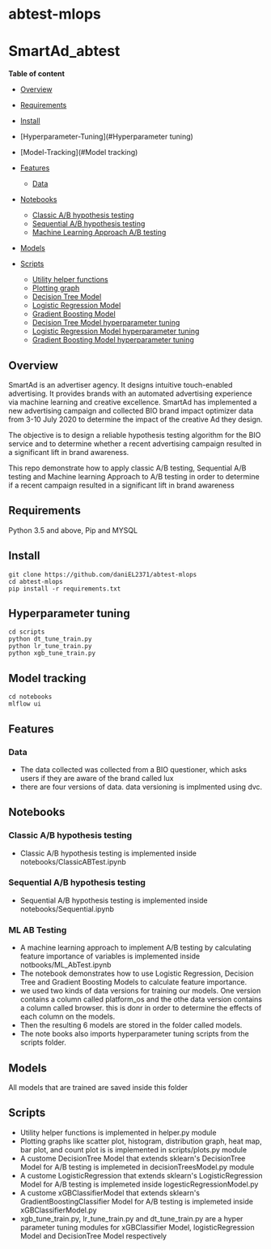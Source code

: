 # abtest-mlops

# SmartAd_abtest

**Table of content**

- [Overview](##abstract)
- [Requirements](#setup)
- [Install](#install)
- [Hyperparameter-Tuning](#Hyperparameter tuning)
- [Model-Tracking](#Model tracking)

- [Features](#features)
  - [Data](#data.csv)
- [Notebooks](#notebooks)

  - [Classic A/B hypothesis testing](notebooks/ClassicABTest.ipynb)
  - [Sequential A/B hypothesis testing](notebooks/Sequential.ipynb)
  - [Machine Learning Approach A/B testing](notebooks/ML_AbTest.ipynb)

- [Models](#Models)
- [Scripts](#scripts)
  - [Utility helper functions](scripts/helper.py)
  - [Plotting graph](scripts/plots.py)
  - [Decision Tree Model](scripts/decisionTreesModel.py)
  - [Logistic Regression Model](scripts/logesticRegressionModel.py)
  - [Gradient Boosting Model](scripts/xGBClassifierModel.py)
  - [Decision Tree Model hyperparameter tuning](scripts/dt_tune_train.py)
  - [Logistic Regression Model hyperparameter tuning](scripts/logesticRegressionModel.py)
  - [Gradient Boosting Model hyperparameter tuning](scripts/xbg_tune_train.py)

## Overview

SmartAd is an advertiser agency. It designs intuitive touch-enabled advertising. It provides brands with an automated advertising experience via machine learning and creative excellence. SmartAd has implemented a new advertising campaign and collected BIO brand impact optimizer data from 3-10 July 2020 to determine the impact of the creative Ad they design.

The objective is to design a reliable hypothesis testing algorithm for the BIO service and to determine whether a recent advertising campaign resulted in a significant lift in brand awareness.

This repo demonstrate how to apply classic A/B testing, Sequential A/B testing and Machine learning Approach to A/B testing in order to determine if a recent campaign resulted in a significant lift in brand awareness

## Requirements

Python 3.5 and above, Pip and MYSQL

## Install

```
git clone https://github.com/daniEL2371/abtest-mlops
cd abtest-mlops
pip install -r requirements.txt
```

## Hyperparameter tuning

```
cd scripts
python dt_tune_train.py
python lr_tune_train.py
python xgb_tune_train.py
```

## Model tracking

```
cd notebooks
mlflow ui
```

## Features

### Data

- The data collected was collected from a BIO questioner, which asks users if they are aware of the brand called lux
- there are four versions of data. data versioning is implmented using dvc.

## Notebooks

### Classic A/B hypothesis testing

- Classic A/B hypothesis testing is implemented inside notebooks/ClassicABTest.ipynb

### Sequential A/B hypothesis testing

- Sequential A/B hypothesis testing is implemented inside notebooks/Sequential.ipynb

### ML AB Testing

- A machine learning approach to implement A/B testing by calculating feature importance of variables is implemented inside notbooks/ML_AbTest.ipynb
- The notebook demonstrates how to use Logistic Regression, Decision Tree and Gradient Boosting Models to calculate feature importance.
- we used two kinds of data versions for training our models. One version contains a column called platform_os and the othe data version contains a column called browser. this is donr in order to determine the effects of each column on the models.
- Then the resulting 6 models are stored in the folder called models.
- The note books also imports hyperparameter tuning scripts from the scripts folder.

## Models

All models that are trained are saved inside this folder

## Scripts

- Utility helper functions is implemented in helper.py module
- Plotting graphs like scatter plot, histogram, distribution graph, heat map, bar plot, and count plot is is implemented in scripts/plots.py module
- A custome DecisionTree Model that extends sklearn's DecisionTree Model for A/B testing is implemeted in decisionTreesModel.py module
- A custome LogisticRegression that extends sklearn's LogisticRegression Model for A/B testing is implemeted inside logesticRegressionModel.py
- A custome xGBClassifierModel that extends sklearn's GradientBoostingClassifier Model for A/B testing is implemeted inside xGBClassifierModel.py
- xgb_tune_train.py, lr_tune_train.py and dt_tune_train.py are a hyper parameter tuning modules for xGBClassifier Model, logisticRegression Model and DecisionTree Model respectively
